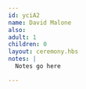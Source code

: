 ```yaml
---
id: yciA2
name: David Malone
also:
adult: 1
children: 0
layout: ceremony.hbs
notes: |
  Notes go here

---
```

